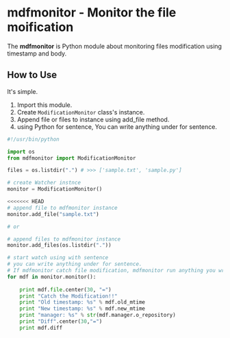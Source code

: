 # mdfmonitor - Monitor the file moification

The **mdfmonitor** is Python module about monitoring files modification using timestamp and body.

## How to Use

It's simple. 

1. Import this module.
2. Create `ModificationMonitor` class's instance.
3. Append file or files to instance using add_file method.
4. using Python for sentence, You can write anything under for sentence.

```python
#!/usr/bin/python

import os
from mdfmonitor import ModificationMonitor

files = os.listdir(".") # >>> ['sample.txt', 'sample.py']

# create Watcher instnce
monitor = ModificationMonitor()

<<<<<<< HEAD
# append file to mdfmonitor instance
monitor.add_file("sample.txt")

# or 

# append files to mdfmonitor instance
monitor.add_files(os.listdir("."))

# start watch using with sentence
# you can write anything under for sentence.
# If mdfmonitor catch file modification, mdfmonitor run anything you written
for mdf in monitor.monitor():
    
    print mdf.file.center(30, "=")
    print "Catch the Modification!!"
    print "Old timestamp: %s" % mdf.old_mtime
    print "New timestamp: %s" % mdf.new_mtime
    print "manager: %s" % str(mdf.manager.o_repository)
    print "Diff".center(30,"=")
    print mdf.diff

```

